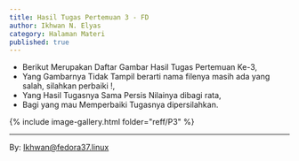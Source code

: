 ```yaml
---
title: Hasil Tugas Pertemuan 3 - FD
author: Ikhwan N. Elyas
category: Halaman Materi
published: true
---
```


- Berikut Merupakan Daftar Gambar Hasil Tugas Pertemuan Ke-3,
- Yang Gambarnya Tidak Tampil berarti nama filenya masih ada yang salah, silahkan perbaiki !,
- Yang Hasil Tugasnya Sama Persis Nilainya dibagi rata,
- Bagi yang mau Memperbaiki Tugasnya dipersilahkan.


{% include image-gallery.html folder="reff/P3" %}



***
By: Ikhwan@fedora37.linux